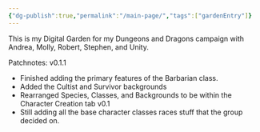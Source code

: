 ```yaml
---
{"dg-publish":true,"permalink":"/main-page/","tags":["gardenEntry"]}
---
```


This is my Digital Garden for my Dungeons and Dragons campaign with Andrea, Molly, Robert, Stephen, and Unity.

Patchnotes:
v0.1.1
- Finished adding the primary features of the Barbarian class.
- Added the Cultist and Survivor backgrounds
- Rearranged Species, Classes, and Backgrounds to be within the Character Creation tab
v0.1
- Still adding all the base character classes races stuff that the group decided on. 
